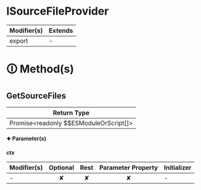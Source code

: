 # ISourceFileProvider

| Modifier(s)                            | Extends                                    |
|----------------------------------------|--------------------------------------------|
| export | - |

# &#128712; Method(s)

## GetSourceFiles

| Return Type                       |
|-----------------------------------|
| Promise&lt;readonly $$ESModuleOrScript[]&gt; |

**&#128966; Parameter(s)**

_**ctx**_

| Modifier(s)                              | Optional                           | Rest                          | Parameter Property                          | Initializer                       |
|------------------------------------------|:----------------------------------:|:-----------------------------:|:-------------------------------------------:|-----------------------------------|
| - | ✘  | ✘ | ✘ | - |